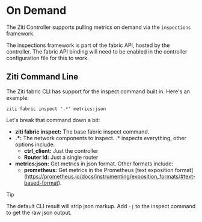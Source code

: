 # On Demand
The Ziti Controller supports pulling metrics on demand via the `inspections` framework. 

The inspections framework is part of the fabric API, hosted by the controller. The fabric API binding will need to be enabled in the controller configuration file for this to work.

## Ziti Command Line
The Ziti fabric CLI has support for the inspect command built in.  Here's an example:

```
ziti fabric inspect '.*' metrics:json
```

Let's break that command down a bit:
* **ziti fabric inspect:** The base fabric inspect command.
* **.\*:** The network components to inspect.  .\* inspects everything,  other options include:
  * **ctrl_client:** Just the controller
  * **Router Id:** Just a single router
* **metrics:json:** Get metrics in json format.  Other formats include:
  * **prometheus:** Get metrics in the Prometheus [text exposition format] (https://prometheus.io/docs/instrumenting/exposition_formats/#text-based-format).

> [!Tip]
> The default CLI result will strip json markup.  Add `-j` to the inspect command to get the raw json output.

